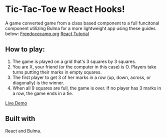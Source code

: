 # Tic-Tac-Toe w React Hooks!

A game converted game from a class based component to a full funcitonal component utilizing Bulma for a more lightweight app using these guides below:
[Freedocecamp.org](https://www.freecodecamp.org/news/learn-how-to-build-tic-tac-toe-with-react-hooks/)
[React Tutorial](https://reactjs.org/tutorial/tutorial.html)

## How to play:

1. The game is played on a grid that's 3 squares by 3 squares.
2. You are X, your friend (or the computer in this case) is O. Players take turns putting their marks in empty squares.
3. The first player to get 3 of her marks in a row (up, down, across, or diagonally) is the winner.
4. When all 9 squares are full, the game is over. If no player has 3 marks in a row, the game ends in a tie.

[Live Demo](https://ticgame.vercel.app/)

## Built with
React and Bulma.
